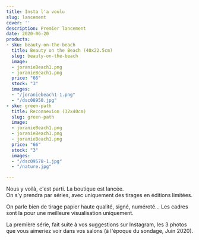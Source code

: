 ```yaml
---
title: Insta l'a voulu
slug: lancement
cover: ''
description: Premier lancement
date: 2020-06-20
products:
- sku: beauty-on-the-beach
  title: Beauty on the Beach (40x22.5cm)
  slug: beauty-on-the-beach
  image:
  - joranieBeach1.png
  - joranieBeach1.png
  price: "66"
  stock: "3"
  images:
  - "/joraniebeach1-1.png"
  - "/dsc08950.jpg"
- sku: green-path
  title: Reconnexion (32x40cm)
  slug: green-path
  image:
  - joranieBeach1.png
  - joranieBeach1.png
  - joranieBeach1.png
  price: "66"
  stock: "3"
  images:
  - "/dsc09578-1.jpg"
  - "/nature.jpg"

---
```

Nous y voilà, c'est parti. La boutique est lancée.  
On s'y prendra par séries, avec uniquement des tirages en éditions limitées.

On parle bien de tirage papier haute qualité, signé, numéroté… Les cadres sont la pour une meilleure visualisation uniquement. 

La première série, fait suite à vos suggestions sur Instagram, les 3 photos que vous aimeriez voir dans vos salons (à l'époque du sondage, Juin 2020).